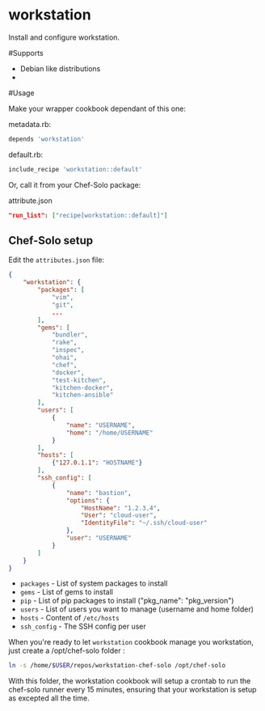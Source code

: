 # workstation

Install and configure workstation.

#Supports

- Debian like distributions
- 

#Usage

Make your wrapper cookbook dependant of this one:

metadata.rb:
```ruby
depends 'workstation'
```


default.rb:
```ruby
include_recipe 'workstation::default'
```

Or, call it from your Chef-Solo package:

attribute.json
```json
"run_list": ["recipe[workstation::default]"]
```

## Chef-Solo setup

Edit the `attributes.json` file:
```json
{
	"workstation": {
        "packages": [
            "vim",
            "git",
            ...
        ],
        "gems": [
            "bundler",
            "rake",
            "inspec",
            "ohai",
            "chef",
            "docker",
            "test-kitchen",
            "kitchen-docker",
            "kitchen-ansible"
        ],
		"users": [
			{
				"name": "USERNAME",
				"home": "/home/USERNAME"
			}
		],
		"hosts": [
			{"127.0.1.1": "HOSTNAME"}
		],
        "ssh_config": [
            {
                "name": "bastion",
                "options": {
                    "HostName": "1.2.3.4",
                    "User": "cloud-user",
                    "IdentityFile": "~/.ssh/cloud-user"
                },
                "user": "USERNAME"
            }
        ]
	}
}
```

- `packages` - List of system packages to install
- `gems` - List of gems to install
- `pip` - List of pip packages to install ("pkg_name": "pkg_version")
- `users` - List of users you want to manage (username and home folder)
- `hosts` - Content of `/etc/hosts`
- `ssh_config` - The SSH config per user

When you're ready to let `workstation` cookbook manage you workstation, just create a /opt/chef-solo folder :

```bash
ln -s /home/$USER/repos/workstation-chef-solo /opt/chef-solo
```

With this folder, the workstation cookbook will setup a crontab to run the chef-solo runner every 15 minutes, ensuring that your workstation is setup as excepted all the time.
